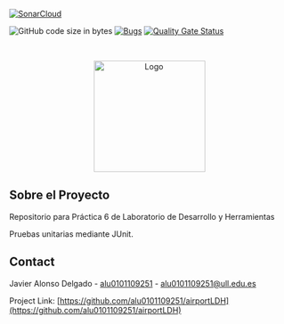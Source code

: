 <!-- SHIELDS -->

[![SonarCloud](https://sonarcloud.io/images/project_badges/sonarcloud-orange.svg)](https://sonarcloud.io/dashboard?id=alu0101109251_airportLDH)

![GitHub code size in bytes](https://img.shields.io/github/languages/code-size/alu0101109251/airportLDH)
[![Bugs](https://sonarcloud.io/api/project_badges/measure?project=alu0101109251_airportLDH&metric=bugs)](https://sonarcloud.io/dashboard?id=alu0101109251_airportLDH)
[![Quality Gate Status](https://sonarcloud.io/api/project_badges/measure?project=alu0101109251_airportLDH&metric=alert_status)](https://sonarcloud.io/dashboard?id=alu0101109251_airportLDH)

<!-- PROJECT LOGO -->
<br />
<p align="center">
  <a href="https://ull.es">
    <img src="https://pbs.twimg.com/profile_images/1265935346669367299/P-NSHhQv_400x400.jpg" alt="Logo" height="200" width="200">
  </a>
</p>

<!-- ABOUT -->
## Sobre el Proyecto
Repositorio para Práctica 6 de Laboratorio de Desarrollo y Herramientas

Pruebas unitarias mediante JUnit.

<!-- CONTACT -->
## Contact

Javier Alonso Delgado - [alu0101109251](https://github.com/alu0101109251) - alu0101109251@ull.edu.es

Project Link: [https://github.com/alu0101109251/airportLDH](https://github.com/alu0101109251/airportLDH)
